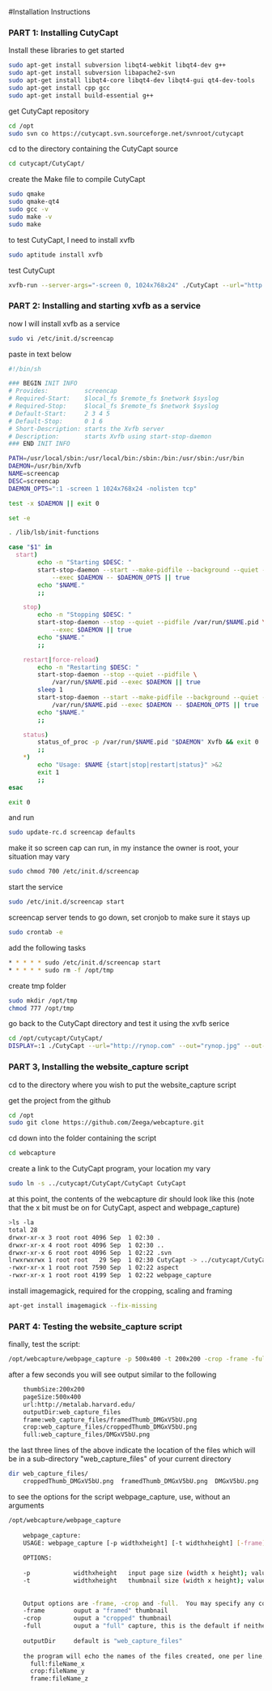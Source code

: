 #Installation Instructions


### PART 1: Installing CutyCapt


Install these libraries to get started

```bash
sudo apt-get install subversion libqt4-webkit libqt4-dev g++
sudo apt-get install subversion libapache2-svn
sudo apt-get install libqt4-core libqt4-dev libqt4-gui qt4-dev-tools
sudo apt-get install cpp gcc
sudo apt-get install build-essential g++
```

get CutyCapt repository

```bash
cd /opt
sudo svn co https://cutycapt.svn.sourceforge.net/svnroot/cutycapt 
```

cd to the directory containing the CutyCapt source

```bash
cd cutycapt/CutyCapt/
```

create the Make file to compile CutyCapt

```bash
sudo qmake
sudo qmake-qt4
sudo gcc -v
sudo make -v
sudo make
```


to test CutyCapt, I need to install xvfb

```bash
sudo aptitude install xvfb
```

test CutyCupt

```bash
xvfb-run --server-args="-screen 0, 1024x768x24" ./CutyCapt --url="http://www.learningware.com/" --out="lw.png"
```

### PART 2: Installing and starting xvfb as a service

now I will install xvfb as a service 

```bash
sudo vi /etc/init.d/screencap
```


paste in text below

```bash
#!/bin/sh

### BEGIN INIT INFO
# Provides:          screencap
# Required-Start:    $local_fs $remote_fs $network $syslog
# Required-Stop:     $local_fs $remote_fs $network $syslog
# Default-Start:     2 3 4 5
# Default-Stop:      0 1 6
# Short-Description: starts the Xvfb server
# Description:       starts Xvfb using start-stop-daemon
### END INIT INFO

PATH=/usr/local/sbin:/usr/local/bin:/sbin:/bin:/usr/sbin:/usr/bin
DAEMON=/usr/bin/Xvfb
NAME=screencap
DESC=screencap
DAEMON_OPTS=":1 -screen 1 1024x768x24 -nolisten tcp"

test -x $DAEMON || exit 0

set -e

. /lib/lsb/init-functions

case "$1" in
  start)
		echo -n "Starting $DESC: "
		start-stop-daemon --start --make-pidfile --background --quiet --pidfile /var/run/$NAME.pid \
		    --exec $DAEMON -- $DAEMON_OPTS || true
		echo "$NAME."
		;;

	stop)
		echo -n "Stopping $DESC: "
		start-stop-daemon --stop --quiet --pidfile /var/run/$NAME.pid \
		    --exec $DAEMON || true
		echo "$NAME."
		;;

	restart|force-reload)
		echo -n "Restarting $DESC: "
		start-stop-daemon --stop --quiet --pidfile \
		    /var/run/$NAME.pid --exec $DAEMON || true
		sleep 1
		start-stop-daemon --start --make-pidfile --background --quiet --pidfile \
		    /var/run/$NAME.pid --exec $DAEMON -- $DAEMON_OPTS || true
		echo "$NAME."
		;;

	status)
		status_of_proc -p /var/run/$NAME.pid "$DAEMON" Xvfb && exit 0 || exit $?
		;;
	*)
		echo "Usage: $NAME {start|stop|restart|status}" >&2
		exit 1
		;;
esac

exit 0
```

and run 

```bash
sudo update-rc.d screencap defaults
```

make it so screen cap can run, in my instance the owner is root, your situation may vary

```bash
sudo chmod 700 /etc/init.d/screencap
```

start the service
```bash
sudo /etc/init.d/screencap start
```
screencap server tends to go down, set cronjob to make sure it stays up

```bash
sudo crontab -e 
```

add the following tasks

```bash
* * * * * sudo /etc/init.d/screencap start
* * * * * sudo rm -f /opt/tmp
```

create tmp folder

```bash
sudo mkdir /opt/tmp
chmod 777 /opt/tmp
```

go back to the CutyCapt directory and test it using the xvfb serice

```bash
cd /opt/cutycapt/CutyCapt/
DISPLAY=:1 ./CutyCapt --url="http://rynop.com" --out="rynop.jpg" --out-format=jpeg --plugins=off --delay=4000
```



### PART 3, Installing the website_capture script

cd to the directory where you wish to put the website_capture script


get the project from the github

```bash
cd /opt
sudo git clone https://github.com/Zeega/webcapture.git
```

cd down into the folder containing the script

```bash
cd webcapture
```

create a link to the CutyCapt program, your location my vary

```bash
sudo ln -s ../cutycapt/CutyCapt/CutyCapt CutyCapt
```

at this point, the contents of the webcapture dir should look like this
(note that the x bit must be on for CutyCapt, aspect and webpage_capture)

```bash
>ls -la
total 28
drwxr-xr-x 3 root root 4096 Sep  1 02:30 .
drwxr-xr-x 4 root root 4096 Sep  1 02:30 ..
drwxr-xr-x 6 root root 4096 Sep  1 02:22 .svn
lrwxrwxrwx 1 root root   29 Sep  1 02:30 CutyCapt -> ../cutycapt/CutyCapt/CutyCapt
-rwxr-xr-x 1 root root 7590 Sep  1 02:22 aspect
-rwxr-xr-x 1 root root 4199 Sep  1 02:22 webpage_capture
```

install imagemagick, required for the cropping, scaling and framing
```bash
apt-get install imagemagick --fix-missing
```

### PART 4: Testing the website_capture script

finally, test the script:

```bash
/opt/webcapture/webpage_capture -p 500x400 -t 200x200 -crop -frame -full "http://metalab.harvard.edu/"
```
after a few seconds you will see output similar to the following
```bash
	thumbSize:200x200
	pageSize:500x400
	url:http://metalab.harvard.edu/
	outputDir:web_capture_files
	frame:web_capture_files/framedThumb_DMGxV5bU.png
	crop:web_capture_files/croppedThumb_DMGxV5bU.png
	full:web_capture_files/DMGxV5bU.png
```

the last three lines of the above indicate the location of the files
which will be in a sub-directory "web_capture_files" of your current directory

```bash
dir web_capture_files/
	croppedThumb_DMGxV5bU.png  framedThumb_DMGxV5bU.png  DMGxV5bU.png
```

to see the options for the script webpage_capture, use, without an arguments

```bash
/opt/webcapture/webpage_capture
	
	webpage_capture:
	USAGE: webpage_capture [-p widthxheight] [-t widthxheight] [-frame] [-crop] [-full] webURL [outputDir]
	
	OPTIONS:
	
	-p            widthxheight   input page size (width x height); value in pixels, default = 600x400
	-t            widthxheight   thumbnail size (width x height); value in pixels, default = 200x200
	
	
	Output options are -frame, -crop and -full.  You may specify any combination
	-frame        ouput a "framed" thumbnail
	-crop         ouput a "cropped" thumbnail
	-full         ouput a "full" capture, this is the default if neither -crop nor -full are specified
	
	outputDir     default is "web_capture_files"
	
	the program will echo the names of the files created, one per line, in the form
	  full:fileName_x
	  crop:fileName_y
	  frame:fileName_z
```

